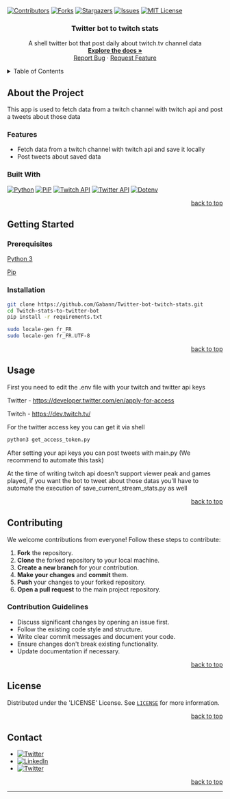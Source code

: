 <!--suppress ALL, HtmlUnknownAnchorTarget -->

<a id="readme-top"></a>

[![Contributors][contributors-shield]][contributors-url]
[![Forks][forks-shield]][forks-url]
[![Stargazers][stars-shield]][stars-url]
[![Issues][issues-shield]][issues-url]
[![MIT License][license-shield]][license-url]

<h3 align="center">Twitter bot to twitch stats</h3>


<div align="center">
  <p>
    A shell twitter bot that post daily about twitch.tv channel data
    <br />
    <a href="https://github.com/Gabann/Twitter-bot-twitch-stats/tree/main/documentation"><strong>Explore the docs »</strong></a>
    <br />
    <a href="https://github.com/gabann/Twitter-bot-twitch-stats/issues">Report Bug</a>
    ·
    <a href="https://github.com/gabann/Twitter-bot-twitch-stats/issues">Request Feature</a>
  </p>
</div>


<!-- TABLE OF CONTENTS -->
<details>
  <summary>Table of Contents</summary>
  <ol>
    <li>
      <a href="#about-the-project">About The Project</a>
      <ul>
        <li><a href="#built-with">Built With</a></li>
      </ul>
    </li>
    <li>
      <a href="#getting-started">Getting Started</a>
      <ul>
        <li><a href="#prerequisites">Prerequisites</a></li>
        <li><a href="#installation">Installation</a></li>
      </ul>
    </li>
    <li><a href="#usage">Usage</a></li>
    <li><a href="#contributing">Contributing</a></li>
    <li><a href="#license">License</a></li>
    <li><a href="#contact">Contact</a></li>
  </ol>
</details>

<!-- ABOUT THE PROJECT -->

## About the Project

This app is used to fetch data from a twitch channel with twitch api and post a tweets about those data


### Features

- Fetch data from a twitch channel with twitch api and save it locally
- Post tweets about saved data

### Built With

[![Python][python-shield]][python-url]
[![PiP][pip-shield]][pip-url]
[![Twitch API][twitch-api-shield]][twitch-api-url]
[![Twitter API][twitter-api-shield]][twitter-api-url]
[![Dotenv][dotenv-shield]][dotenv-url]

<div align="right"><a href="#readme-top">back to top</a></div>


<!-- GETTING STARTED -->

## Getting Started

### Prerequisites

[Python 3](https://www.python.org/downloads/)

[Pip](https://pypi.org/project/pip/)

### Installation

```bash
git clone https://github.com/Gabann/Twitter-bot-twitch-stats.git
cd Twitch-stats-to-twitter-bot
pip install -r requirements.txt

sudo locale-gen fr_FR
sudo locale-gen fr_FR.UTF-8
```

<div align="right"><a href="#readme-top">back to top</a></div>


<!-- USAGE EXAMPLES -->

## Usage

First you need to edit the .env file with your twitch and twitter api keys

Twitter - https://developer.twitter.com/en/apply-for-access

Twitch - https://dev.twitch.tv/

For the twitter access key you can get it via shell

```bash
python3 get_access_token.py
```

After setting your api keys you can post tweets with main.py (We recommend to automate this task)

At the time of writing twitch api doesn't support viewer peak and games played, if you want the bot to tweet about those datas you'll 
have to automate the execution of save_current_stream_stats.py as well


<div align="right"><a href="#readme-top">back to top</a></div>

<!-- CONTRIBUTING -->

## Contributing

We welcome contributions from everyone! Follow these steps to contribute:

1. **Fork** the repository.
2. **Clone** the forked repository to your local machine.
3. **Create a new branch** for your contribution.
4. **Make your changes** and **commit** them.
5. **Push** your changes to your forked repository.
6. **Open a pull request** to the main project repository.

### Contribution Guidelines

- Discuss significant changes by opening an issue first.
- Follow the existing code style and structure.
- Write clear commit messages and document your code.
- Ensure changes don't break existing functionality.
- Update documentation if necessary.

<div align="right"><a href="#readme-top">back to top</a></div>


<!-- LICENSE -->

## License

Distributed under the 'LICENSE' License. See [`LICENSE`](https://github.com/Gabann/Twitter-bot-twitch-stats/blob/master/LICENSE) for more 
information.

<div align="right"><a href="#readme-top">back to top</a></div>


<!-- CONTACT -->

## Contact

- [![Twitter][gmail-shield]][gmail-url]
- [![LinkedIn][linkedin-shield]][linkedin-url]
- [![Twitter][twitter-shield]][twitter-url]

<div align="right"><a href="#readme-top">back to top</a></div>


---------------------------------------------------------------

[repo-link]: https://github.com/Gabann/Twitter-bot-twitch-stats

[contributors-shield]: https://img.shields.io/github/contributors/gabann/Twitter-bot-twitch-stats.svg?style=for-the-badge

[contributors-url]: https://github.com/gabann/Twitter-bot-twitch-stats/graphs/contributors

[forks-shield]: https://img.shields.io/github/forks/gabann/Twitter-bot-twitch-stats.svg?style=for-the-badge

[forks-url]: https://github.com/gabann/Twitter-bot-twitch-stats/network/members

[stars-shield]: https://img.shields.io/github/stars/gabann/Twitter-bot-twitch-stats.svg?style=for-the-badge

[stars-url]: https://github.com/gabann/Twitter-bot-twitch-stats/stargazers

[issues-shield]: https://img.shields.io/github/issues/gabann/Twitter-bot-twitch-stats.svg?style=for-the-badge

[issues-url]: https://github.com/gabann/Twitter-bot-twitch-stats/issues

[license-shield]: https://img.shields.io/github/license/gabann/Twitter-bot-twitch-stats.svg?style=for-the-badge

[license-url]: https://github.com/gabann/Twitter-bot-twitch-stats/blob/master/LICENSE

[linkedin-shield]: https://img.shields.io/badge/-LinkedIn-black.svg?style=for-the-badge&logo=linkedin&colorB=555

[linkedin-url]: https://linkedin.com/in/gabin-deboulogne/

[twitter-shield]: https://img.shields.io/badge/Twitter-1DA1F2?style=for-the-badge&logo=twitter&logoColor=white

[twitter-url]: https://twitter.com/gabandev

[gmail-shield]: https://img.shields.io/badge/Gmail-EA4335.svg?style=for-the-badge&logo=Gmail&logoColor=white

[gmail-url]: mailto:gabin.deboulogne@gmail.com

[python-shield]: https://img.shields.io/badge/Python-3776AB?style=for-the-badge&logo=python&logoColor=white

[python-url]: https://www.python.org/

[pip-shield]: https://img.shields.io/badge/Pip-3776AB?style=for-the-badge&logo=pypi&logoColor=white

[pip-url]: https://pypi.org/project/pip/

[twitch-api-shield]: https://img.shields.io/badge/Twitch-API-9146FF?style=for-the-badge&logo=twitch&logoColor=white

[twitch-api-url]: https://dev.twitch.tv/

[twitter-api-shield]: https://img.shields.io/badge/Twitter-API-1DA1F2?style=for-the-badge&logo=twitter&logoColor=white

[twitter-api-url]: https://developer.twitter.com/

[dotenv-shield]: https://img.shields.io/badge/Dotenv-315?style=for-the-badge&logo=dotenv&logoColor=white

[dotenv-url]: https://pypi.org/project/python-dotenv/
